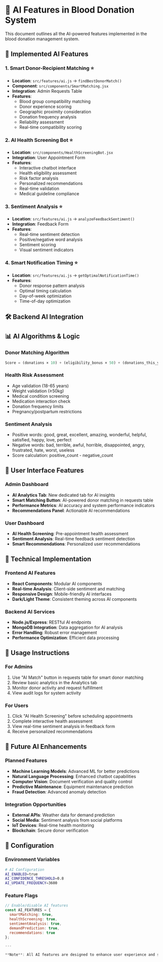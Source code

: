 # 🤖 AI Features in Blood Donation System

This document outlines all the AI-powered features implemented in the blood donation management system.

## 🎯 **Implemented AI Features**

### **1. Smart Donor-Recipient Matching** ⭐
- **Location**: `src/features/ai.js` → `findBestDonorMatch()`
- **Component**: `src/components/SmartMatching.jsx`
- **Integration**: Admin Requests Table
- **Features**:
  - Blood group compatibility matching
  - Donor experience scoring
  - Geographic proximity consideration
  - Donation frequency analysis
  - Reliability assessment
  - Real-time compatibility scoring

### **2. AI Health Screening Bot** ⭐
- **Location**: `src/components/HealthScreeningBot.jsx`
- **Integration**: User Appointment Form
- **Features**:
  - Interactive chatbot interface
  - Health eligibility assessment
  - Risk factor analysis
  - Personalized recommendations
  - Real-time validation
  - Medical guideline compliance



### **3. Sentiment Analysis** ⭐
- **Location**: `src/features/ai.js` → `analyzeFeedbackSentiment()`
- **Integration**: Feedback Form
- **Features**:
  - Real-time sentiment detection
  - Positive/negative word analysis
  - Sentiment scoring
  - Visual sentiment indicators


### **4. Smart Notification Timing** ⭐
- **Location**: `src/features/ai.js` → `getOptimalNotificationTime()`
- **Features**:
  - Donor response pattern analysis
  - Optimal timing calculation
  - Day-of-week optimization
  - Time-of-day optimization

## 🛠 **Backend AI Integration**

## 📊 **AI Algorithms & Logic**

### **Donor Matching Algorithm**
```javascript
Score = (donations × 10) + (eligibility_bonus × 50) + (donations_this_year × 5) + (verified_bonus × 20)
```

### **Health Risk Assessment**
- Age validation (18-65 years)
- Weight validation (≥50kg)
- Medical condition screening
- Medication interaction check
- Donation frequency limits
- Pregnancy/postpartum restrictions


### **Sentiment Analysis**
- Positive words: good, great, excellent, amazing, wonderful, helpful, satisfied, happy, love, perfect
- Negative words: bad, terrible, awful, horrible, disappointed, angry, frustrated, hate, worst, useless
- Score calculation: positive_count - negative_count

## 🎨 **User Interface Features**

### **Admin Dashboard**
- **AI Analytics Tab**: New dedicated tab for AI insights
- **Smart Matching Button**: AI-powered donor matching in requests table
- **Performance Metrics**: AI accuracy and system performance indicators
- **Recommendations Panel**: Actionable AI recommendations

### **User Dashboard**
- **AI Health Screening**: Pre-appointment health assessment
- **Sentiment Analysis**: Real-time feedback sentiment detection
- **Smart Recommendations**: Personalized user recommendations

## 🔧 **Technical Implementation**

### **Frontend AI Features**
- **React Components**: Modular AI components
- **Real-time Analysis**: Client-side sentiment and matching
- **Responsive Design**: Mobile-friendly AI interfaces
- **Dark/Light Theme**: Consistent theming across AI components

### **Backend AI Services**
- **Node.js/Express**: RESTful AI endpoints
- **MongoDB Integration**: Data aggregation for AI analysis
- **Error Handling**: Robust error management
- **Performance Optimization**: Efficient data processing


## 🚀 **Usage Instructions**

### **For Admins**
1. Use "AI Match" button in requests table for smart donor matching
2. Review basic analytics in the Analytics tab
3. Monitor donor activity and request fulfillment
4. View audit logs for system activity

### **For Users**
1. Click "AI Health Screening" before scheduling appointments
2. Complete interactive health assessment
3. View real-time sentiment analysis in feedback form
4. Receive personalized recommendations

## 🔮 **Future AI Enhancements**

### **Planned Features**
- **Machine Learning Models**: Advanced ML for better predictions
- **Natural Language Processing**: Enhanced chatbot capabilities
- **Computer Vision**: Document verification and quality control
- **Predictive Maintenance**: Equipment maintenance prediction
- **Fraud Detection**: Advanced anomaly detection

### **Integration Opportunities**
- **External APIs**: Weather data for demand prediction
- **Social Media**: Sentiment analysis from social platforms
- **IoT Devices**: Real-time health monitoring
- **Blockchain**: Secure donor verification

## 📝 **Configuration**

### **Environment Variables**
```bash
# AI Configuration
AI_ENABLED=true
AI_CONFIDENCE_THRESHOLD=0.8
AI_UPDATE_FREQUENCY=3600
```

### **Feature Flags**
```javascript
// Enable/disable AI features
const AI_FEATURES = {
  smartMatching: true,
  healthScreening: true,
  sentimentAnalysis: true,
  demandPrediction: true,
  recommendations: true
};

---

**Note**: All AI features are designed to enhance user experience and system efficiency while maintaining data privacy and security standards. 
